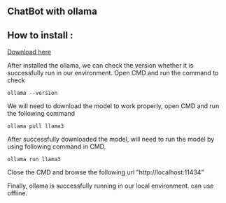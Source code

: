 ## ChatBot with ollama


## How to install :

[Download here](https://ollama.com/)

After installed the ollama, we can check the version whether it is successfully run in our environment.
Open CMD and run the command to check
```
ollama --version
```

We will need to download the model to work properly, open CMD and run the following command

```
ollama pull llama3
```

After successfully downloaded the model, will need to run the model by using following command in CMD.

```
ollama run llama3
```
Close the CMD and browse the following url "http://localhost:11434" 

Finally, ollama is successfully running in our local environment. can use offline.
